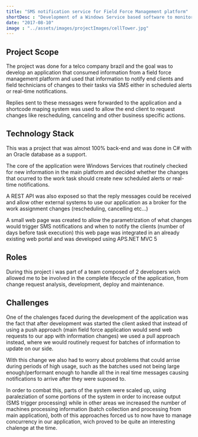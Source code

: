 ```yaml
---
title: "SMS notification service for Field Force Management platform"
shortDesc : "Development of a Windows Service based software to monitor real time changes in the workflows of a Field Force Management platform and notify the client through SMS of said changes."
date: "2017-08-10"
image : "../assets/images/projectImages/cellTower.jpg"
---
```

## Project Scope

The project was done for a telco company brazil and the goal was to develop an application that consumed information from a field force management platform and used that information to notify end clients and field technicians of changes to their tasks via SMS either in scheduled alerts or real-time notifications.

Replies sent to these messages were forwarded to the application and a shortcode maping system was used to allow the end client to request changes like rescheduling, canceling and other business specific actions.

## Technology Stack

This was a project that was almost 100% back-end and was done in C# with an Oracle database as a support.

The core of the application were Windows Services that routinely checked for new information in the main platform and decided whether the changes that ocurred to the work task should create new scheduled alerts or real-time notifications.

A REST API was also exposed so that the reply messages could be received and allow other external systems to use our application as a broker for the work assignment changes (rescheduling, cancelling etc...) 

A small web page was created to allow the parametrization of what changes would trigger SMS notifications and when to notify the clients (number of days before task execution) this web page was integrated in an already existing web portal and was developed using APS.NET MVC 5

## Roles

During this project i was part of a team composed of 2 developers wich allowed me to be involved in the complete lifecycle of the application, from change request analysis, development, deploy and maintenance.

## Challenges

One of the chalenges faced during the development of the application was the fact that after development was started the client asked that instead of using a push approach (main field force application would send web requests to our app with information changes) we used a pull approach instead, where we would routinely request for batches of information to update on our side.

With this change we also had to worry about problems that could arrise during periods of high usage, such as the batches used not being large enough/performant enough to handle all the in real time messages causing notifications to arrive after they were suposed to.

In order to combat this, parts of the system were scaled up, using paraleziation of some portions of the system in order to increase output (SMS trigger processing) while in other areas we increased the number of machines processing information (batch collection and processing from main application), both of this approaches forced us to now have to manage concurrency in our application, wich proved to be quite an interesting chalenge at the time.
